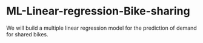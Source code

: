 # ML-Linear-regression-Bike-sharing
We will build a multiple linear regression model for the prediction of demand for shared bikes. 
